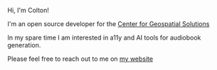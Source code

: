 Hi, I'm Colton! 

I'm an open source developer for the [Center for Geospatial Solutions](https://cgsearth.org/)

In my spare time I am interested in a11y and AI tools for audiobook generation.

Please feel free to reach out to me on [my website](https://colton.place/contact/)
